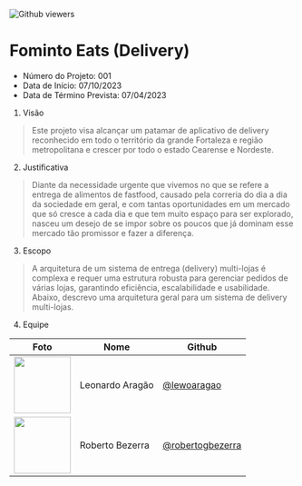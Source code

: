 ![Github viewers](https://komarev.com/ghpvc/?username=fominto&color=red&style=for-the-badge)

# Fominto Eats (Delivery)
- Número do Projeto: 001
- Data de Início: 07/10/2023
- Data de Término Prevista: 07/04/2023

1. Visão
> Este projeto visa alcançar um patamar de aplicativo de delivery reconhecido
> em todo o território da grande Fortaleza e região metropolitana e crescer por
> todo o estado Cearense e Nordeste.

2. Justificativa
> Diante da necessidade urgente que vivemos no que se refere a entrega de alimentos de fastfood,
> causado pela correria do dia a dia da sociedade em geral, e com tantas oportunidades em um mercado
> que só cresce a cada dia e que tem muito espaço para ser explorado, nasceu um desejo de se impor
> sobre os poucos que já dominam esse mercado tão promissor e fazer a diferença.

3. Escopo
> A arquitetura de um sistema de entrega (delivery) multi-lojas é complexa e
> requer uma estrutura robusta para gerenciar pedidos de várias lojas, garantindo
> eficiência, escalabilidade e usabilidade. Abaixo, descrevo uma arquitetura geral
> para um sistema de delivery multi-lojas.

4. Equipe


| Foto | Nome | Github |
| ------------- | ------------- | ------------- |
| <img src="https://avatars.githubusercontent.com/u/65857778?v=4" width="100px"/> | Leonardo Aragão | <a href="https://github.com/lewoaragao">@lewoaragao</a> |
| <img src="https://avatars.githubusercontent.com/u/35476079?v=4" width="100px"/> | Roberto Bezerra | <a href="https://github.com/robertogbezerra">@robertogbezerra</a> |
